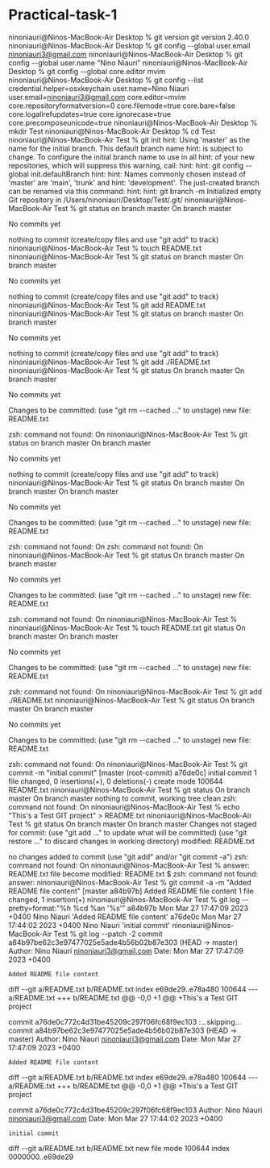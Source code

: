 # Practical-task-1
ninoniauri@Ninos-MacBook-Air Desktop % git version
git version 2.40.0
ninoniauri@Ninos-MacBook-Air Desktop % git config --global user.email ninoniauri3@gmail.com
ninoniauri@Ninos-MacBook-Air Desktop % git config --global user.name "Nino Niauri"
ninoniauri@Ninos-MacBook-Air Desktop % git config --global core.editor mvim  
ninoniauri@Ninos-MacBook-Air Desktop % git config --list
credential.helper=osxkeychain
user.name=Nino Niauri
user.email=ninoniauri3@gmail.com
core.editor=mvim
core.repositoryformatversion=0
core.filemode=true
core.bare=false
core.logallrefupdates=true
core.ignorecase=true
core.precomposeunicode=true
ninoniauri@Ninos-MacBook-Air Desktop % mkdir Test
ninoniauri@Ninos-MacBook-Air Desktop % cd Test
ninoniauri@Ninos-MacBook-Air Test % git init
hint: Using 'master' as the name for the initial branch. This default branch name
hint: is subject to change. To configure the initial branch name to use in all
hint: of your new repositories, which will suppress this warning, call:
hint: 
hint:   git config --global init.defaultBranch <name>
hint: 
hint: Names commonly chosen instead of 'master' are 'main', 'trunk' and
hint: 'development'. The just-created branch can be renamed via this command:
hint: 
hint:   git branch -m <name>
Initialized empty Git repository in /Users/ninoniauri/Desktop/Test/.git/
ninoniauri@Ninos-MacBook-Air Test % git status on branch master
On branch master

No commits yet

nothing to commit (create/copy files and use "git add" to track)
ninoniauri@Ninos-MacBook-Air Test % touch README.txt
ninoniauri@Ninos-MacBook-Air Test % git status on branch master
On branch master

No commits yet

nothing to commit (create/copy files and use "git add" to track)
ninoniauri@Ninos-MacBook-Air Test % git add README.txt
ninoniauri@Ninos-MacBook-Air Test % git status on branch master
On branch master

No commits yet

nothing to commit (create/copy files and use "git add" to track)
ninoniauri@Ninos-MacBook-Air Test % git add ./README.txt
ninoniauri@Ninos-MacBook-Air Test % git status
On branch master
On branch master

No commits yet

Changes to be committed:
  (use "git rm --cached <file>..." to unstage)
        new file:   README.txt

zsh: command not found: On
ninoniauri@Ninos-MacBook-Air Test % git status on branch master
On branch master

No commits yet

nothing to commit (create/copy files and use "git add" to track)
ninoniauri@Ninos-MacBook-Air Test % git status
On branch master
On branch master
On branch master

No commits yet

Changes to be committed:
  (use "git rm --cached <file>..." to unstage)
        new file:   README.txt

zsh: command not found: On
zsh: command not found: On
ninoniauri@Ninos-MacBook-Air Test % git status
On branch master
On branch master

No commits yet

Changes to be committed:
  (use "git rm --cached <file>..." to unstage)
        new file:   README.txt

zsh: command not found: On
ninoniauri@Ninos-MacBook-Air Test % 
ninoniauri@Ninos-MacBook-Air Test % touch README.txt
 git status 
On branch master
On branch master

No commits yet

Changes to be committed:
  (use "git rm --cached <file>..." to unstage)
        new file:   README.txt

zsh: command not found: On
ninoniauri@Ninos-MacBook-Air Test % git add ./README.txt
ninoniauri@Ninos-MacBook-Air Test % git status
On branch master
On branch master

No commits yet

Changes to be committed:
  (use "git rm --cached <file>..." to unstage)
        new file:   README.txt

zsh: command not found: On
ninoniauri@Ninos-MacBook-Air Test % git commit -m "initial commit"
[master (root-commit) a76de0c] initial commit
 1 file changed, 0 insertions(+), 0 deletions(-)
 create mode 100644 README.txt
ninoniauri@Ninos-MacBook-Air Test % git status
On branch master
On branch master
nothing to commit, working tree clean
zsh: command not found: On
ninoniauri@Ninos-MacBook-Air Test % echo "This's a Test GIT project" > README.txt
ninoniauri@Ninos-MacBook-Air Test % git status
On branch master
On branch master
Changes not staged for commit:
  (use "git add <file>..." to update what will be committed)
  (use "git restore <file>..." to discard changes in working directory)
        modified:   README.txt

no changes added to commit (use "git add" and/or "git commit -a")
zsh: command not found: On
ninoniauri@Ninos-MacBook-Air Test % answer: README.txt file become modified: README.txt $
zsh: command not found: answer:
ninoniauri@Ninos-MacBook-Air Test % git commit -a -m "Added README file content"
[master a84b97b] Added README file content
 1 file changed, 1 insertion(+)
ninoniauri@Ninos-MacBook-Air Test % git log --pretty=format:"%h %cd %an '%s'"
a84b97b Mon Mar 27 17:47:09 2023 +0400 Nino Niauri 'Added README file content'
a76de0c Mon Mar 27 17:44:02 2023 +0400 Nino Niauri 'initial commit'
ninoniauri@Ninos-MacBook-Air Test % git log --patch -2
commit a84b97be62c3e97477025e5ade4b56b02b87e303 (HEAD -> master)
Author: Nino Niauri <ninoniauri3@gmail.com>
Date:   Mon Mar 27 17:47:09 2023 +0400

    Added README file content

diff --git a/README.txt b/README.txt
index e69de29..e78a480 100644
--- a/README.txt
+++ b/README.txt
@@ -0,0 +1 @@
+This's a Test GIT project

commit a76de0c772c4d31be45209c297f06fc68f9ec103
:...skipping...
commit a84b97be62c3e97477025e5ade4b56b02b87e303 (HEAD -> master)
Author: Nino Niauri <ninoniauri3@gmail.com>
Date:   Mon Mar 27 17:47:09 2023 +0400

    Added README file content

diff --git a/README.txt b/README.txt
index e69de29..e78a480 100644
--- a/README.txt
+++ b/README.txt
@@ -0,0 +1 @@
+This's a Test GIT project

commit a76de0c772c4d31be45209c297f06fc68f9ec103
Author: Nino Niauri <ninoniauri3@gmail.com>
Date:   Mon Mar 27 17:44:02 2023 +0400

    initial commit

diff --git a/README.txt b/README.txt
new file mode 100644
index 0000000..e69de29
